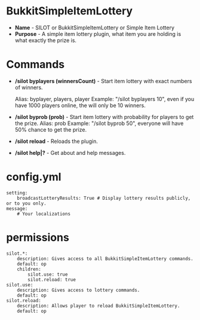 BukkitSimpleItemLottery
================
* **Name** - SILOT or BukkitSimpleItemLottery or Simple Item Lottery
* **Purpose** - A simple item lottery plugin, what item you are holding is what exactly the prize is.

# Commands
* **/silot byplayers (winnersCount)** - Start item lottery with exact numbers of winners. 

  Alias: byplayer, players, player
  Example: "/silot byplayers 10", even if you have 1000 players online, the will only be 10 winners.

* **/silot byprob (prob)** - Start item lottery with probability for players to get the prize. 
  Alias: prob
  Example: "/silot byprob 50", everyone will have 50% chance to get the prize.
* **/silot reload** - Reloads the plugin.
* **/silot help|?** - Get about and help messages.

# config.yml

    setting:
        broadcastLotteryResults: True # Display lottery results publicly, or to you only.
    message:
        # Your localizations
    
# permissions

    silot.*:
        description: Gives access to all BukkitSimpleItemLottery commands.
        default: op
        children:
            silot.use: true
            silot.reload: true
    silot.use:
        description: Gives access to lottery commands.
        default: op
    silot.reload:
        description: Allows player to reload BukkitSimpleItemLottery.
        default: op
